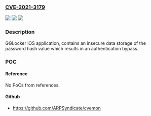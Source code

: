 ### [CVE-2021-3179](https://cve.mitre.org/cgi-bin/cvename.cgi?name=CVE-2021-3179)
![](https://img.shields.io/static/v1?label=Product&message=n%2Fa&color=blue)
![](https://img.shields.io/static/v1?label=Version&message=n%2Fa&color=blue)
![](https://img.shields.io/static/v1?label=Vulnerability&message=n%2Fa&color=brighgreen)

### Description

GGLocker iOS application, contains an insecure data storage of the password hash value which results in an authentication bypass.

### POC

#### Reference
No PoCs from references.

#### Github
- https://github.com/ARPSyndicate/cvemon

